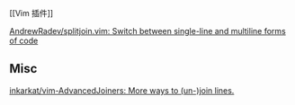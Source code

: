

[[Vim 插件]]

[AndrewRadev/splitjoin.vim: Switch between single-line and multiline forms of code](https://github.com/AndrewRadev/splitjoin.vim)



## Misc


[inkarkat/vim-AdvancedJoiners: More ways to (un-)join lines.](https://github.com/inkarkat/vim-AdvancedJoiners)



